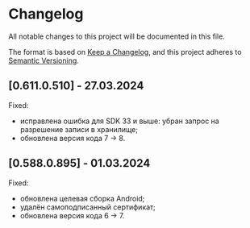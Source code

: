 # Changelog

All notable changes to this project will be documented in this file.

The format is based on [Keep a Changelog](https://keepachangelog.com/en/1.0.0/),
and this project adheres to [Semantic Versioning](https://semver.org/spec/v2.0.0.html).

## [0.611.0.510] - 27.03.2024

Fixed:

- исправлена ошибка для SDK 33 и выше: убран запрос на разрешение записи в хранилище;
- обновлена версия кода 7 -> 8.

## [0.588.0.895] - 01.03.2024

Fixed:

- обновлена целевая сборка Android;
- удалён самоподписанный сертификат;
- обновлена версия кода 6 -> 7.
